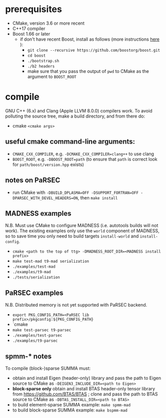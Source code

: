 # prerequisites
- CMake, version 3.6 or more recent
- C++17 compiler
- Boost 1.66 or later
  - if don't have recent Boost, install as follows (more instructions   [here](https://github.com/boostorg/boost/wiki/Getting-Started)
):
    - `git clone --recursive https://github.com/boostorg/boost.git`
    - `cd boost`
    - `./bootstrap.sh`
    - `./b2 headers`
    - make sure that you pass the output of `pwd` to CMake as the argument to `BOOST_ROOT`

# compile
GNU C++ (6.x) and Clang (Apple LLVM 8.0.0) compilers work. To avoid polluting the source tree, make a build directory,
and from there do:
- cmake `<cmake args>`

## useful cmake command-line arguments:
- `CMAKE_CXX_COMPILER`, e.g. `-DCMAKE_CXX_COMPILER=clang++` to use clang
- `BOOST_ROOT`, e.g. `-DBOOST_ROOT=path` (to ensure that `path` is correct look for `path/boost/version.hpp` exists)

## notes on PaRSEC
- run CMake with `-DBUILD_DPLASMA=OFF -DSUPPORT_FORTRAN=OFF -DPARSEC_WITH_DEVEL_HEADERS=ON`, then `make install`

## MADNESS examples
N.B. Must use CMake to configure MADNESS (i.e. autotools builds will not work). The existing examples only use the `world` component of MADNESS, so to save time you only need to build targets `install-world` and `install-config`.
- `cmake <path to the top of ttg> -DMADNESS_ROOT_DIR=<MADNESS install prefix>`
- `make test-mad t9-mad serialization`
- `./examples/test-mad`
- `./examples/t9-mad`
- `./tests/serialization`

## PaRSEC examples

N.B. Distributed memory is not yet supported with PaRSEC backend.

- `export PKG_CONFIG_PATH=<PaRSEC lib prefix>/pkgconfig:${PKG_CONFIG_PATH}`
- `cmake <path to the top of ttg>
- `make test-parsec t9-parsec`
- `./examples/test-parsec`
- `./examples/t9-parsec`

## spmm-* notes
To compile (block-)sparse SUMMA must:
- obtain and install Eigen (header-only) library and pass the path to Eigen source to CMake as `-DEIGEN3_INCLUDE_DIR=<path to Eigen>`
- __block-sparse only__ obtain and install BTAS header-only tensor library from https://github.com/BTAS/BTAS ;
  clone and pass the path to BTAS source to CMake as `-DBTAS_INSTALL_DIR=<path to BTAS>`
- to build element-sparse SUMMA example: `make spmm-mad`
- to build block-sparse SUMMA example: `make bspmm-mad`


